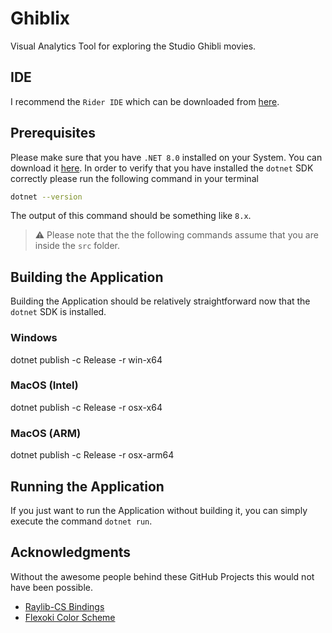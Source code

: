 # Ghiblix
Visual Analytics Tool for exploring the Studio Ghibli movies. 

## IDE
I recommend the `Rider IDE` which can be downloaded from [here](https://www.jetbrains.com/rider/download/).

## Prerequisites
Please make sure that you have `.NET 8.0` installed on your System. You can download it [here](https://dotnet.microsoft.com/en-us/download).
In order to verify that you have installed the `dotnet` SDK correctly please run the following command in your terminal

```bash
dotnet --version
```

The output of this command should be something like `8.x`.

> :warning: Please note that the the following commands assume that you are inside the  `src` folder.

## Building the Application
Building the Application should be relatively straightforward now that the `dotnet` SDK is installed.

### Windows 
dotnet publish -c Release -r win-x64

### MacOS (Intel)
dotnet publish -c Release -r osx-x64

### MacOS (ARM)
dotnet publish -c Release -r osx-arm64

## Running the Application
If you just want to run the Application without building it, you can simply execute the command `dotnet run`.

## Acknowledgments
Without the awesome people behind these GitHub Projects this would not have been possible.

- [Raylib-CS Bindings](https://github.com/MrScautHD/Raylib-CSharp)
- [Flexoki Color Scheme](https://github.com/kepano/flexoki)
